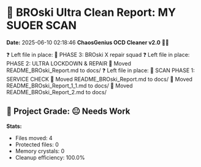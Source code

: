 # 🧹 BROski Ultra Clean Report: MY SUOER SCAN
**Date:** 2025-06-10 02:18:46
**ChaosGenius OCD Cleaner v2.0** 🧠💜

❓ Left file in place: 🔁 PHASE 3: BROski X repair squad
❓ Left file in place: PHASE 2: ULTRA LOCKDOWN & REPAIR
📁 Moved README_BROski_Report.md to docs/
❓ Left file in place: 🚦 SCAN PHASE 1: SERVICE CHECK
📁 Moved README_BROski_Report.md to docs/
📁 Moved README_BROski_Report_1_1.md to docs/
📁 Moved README_BROski_Report_2.md to docs/

## 🧠 Project Grade: 😐 Needs Work
**Stats:**
- Files moved: 4
- Protected files: 0
- Memory crystals: 0
- Cleanup efficiency: 100.0%